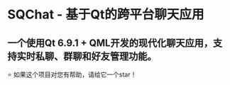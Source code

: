 # SQChat - 基于Qt的跨平台聊天应用

一个使用Qt 6.9.1 + QML开发的现代化聊天应用，支持实时私聊、群聊和好友管理功能。
---

⭐ 如果这个项目对您有帮助，请给它一个star！
